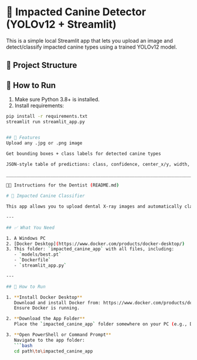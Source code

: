 # 🦷 Impacted Canine Detector (YOLOv12 + Streamlit)

This is a simple local Streamlit app that lets you upload an image and detect/classify impacted canine types using a trained YOLOv12 model.

## 🧱 Project Structure


## 🚀 How to Run

1. Make sure Python 3.8+ is installed.
2. Install requirements:

```bash
pip install -r requirements.txt
streamlit run streamlit_app.py


## 🚀 Features
Upload any .jpg or .png image

Get bounding boxes + class labels for detected canine types

JSON-style table of predictions: class, confidence, center_x/y, width, height

___________________________________________________________________________________________________________________________________________________________

🧑‍💻 Instructions for the Dentist (README.md)

# 🦷 Impacted Canine Classifier

This app allows you to upload dental X-ray images and automatically classify them into one of six categories using AI.

---

## ✅ What You Need

1. A Windows PC
2. [Docker Desktop](https://www.docker.com/products/docker-desktop/)
3. This folder: `impacted_canine_app` with all files, including:
   - `models/best.pt`
   - `Dockerfile`
   - `streamlit_app.py`

---

## 🚀 How to Run

1. **Install Docker Desktop**  
   Download and install Docker from: https://www.docker.com/products/docker-desktop  
   Ensure Docker is running.

2. **Download the App Folder**  
   Place the `impacted_canine_app` folder somewhere on your PC (e.g., Desktop).

3. **Open PowerShell or Command Prompt**  
   Navigate to the app folder:
   ```bash
   cd path\to\impacted_canine_app

